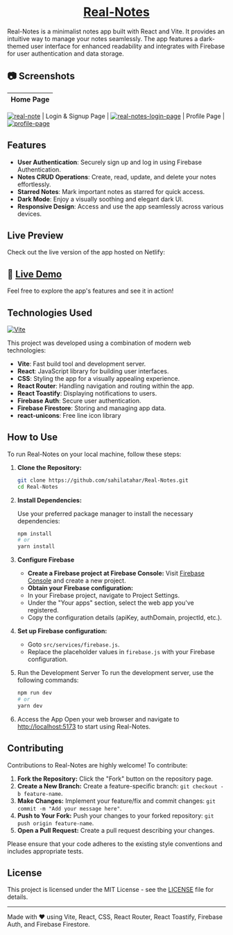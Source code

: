 <h1 align='center'><a href='https://real-notes.netlify.app/'>Real-Notes</a></h1>

Real-Notes is a minimalist notes app built with React and Vite. It provides an intuitive way to manage your notes seamlessly. The app features a dark-themed user interface for enhanced readability and integrates with Firebase for user authentication and data storage.
## 📷 Screenshots
| Home Page |
| :-: |
[![real-note](https://github.com/sahilatahar/Real-Notes/assets/100127570/b4820618-9a43-41d6-9861-18296c3ac70a)]()
| Login & Signup Page |
[![real-notes-login-page](https://github.com/sahilatahar/Real-Notes/assets/100127570/c07ceea8-77cd-42ac-8bfb-db1e304b2725)]()
| Profile Page |
[![profile-page](https://github.com/sahilatahar/Real-Notes/assets/100127570/cab6e8ba-cd21-440c-b5c1-187ad515e156)]()


## Features

- **User Authentication**: Securely sign up and log in using Firebase Authentication.
- **Notes CRUD Operations**: Create, read, update, and delete your notes effortlessly.
- **Starred Notes**: Mark important notes as starred for quick access.
- **Dark Mode**: Enjoy a visually soothing and elegant dark UI.
- **Responsive Design**: Access and use the app seamlessly across various devices.

## Live Preview

Check out the live version of the app hosted on Netlify:

## 🚀 **[Live Demo](https://real-notes.netlify.app/)**

Feel free to explore the app's features and see it in action!


## Technologies Used

[![Vite](https://skillicons.dev/icons?i=css,js,vite,react,firebase)]([https://skillicons.dev](https://github.com/sahilatahar/Real-Notes))

This project was developed using a combination of modern web technologies:

- **Vite**: Fast build tool and development server.
- **React**: JavaScript library for building user interfaces.
- **CSS**: Styling the app for a visually appealing experience.
- **React Router**: Handling navigation and routing within the app.
- **React Toastify**: Displaying notifications to users.
- **Firebase Auth**: Secure user authentication.
- **Firebase Firestore**: Storing and managing app data.
- **react-unicons**: Free line icon library

## How to Use

To run Real-Notes on your local machine, follow these steps:

1. **Clone the Repository:**

   ```bash
   git clone https://github.com/sahilatahar/Real-Notes.git
   cd Real-Notes
   ```
2. **Install Dependencies:**

   Use your preferred package manager to install the necessary dependencies:

   ```bash
   npm install
   # or
   yarn install
   ```
3. **Configure Firebase**  
   + **Create a Firebase project at Firebase Console:**
    Visit [Firebase Console](https://console.firebase.google.com/) and create a new project.
   - **Obtain your Firebase configuration:**
   - In your Firebase project, navigate to Project Settings.
   - Under the "Your apps" section, select the web app you've registered.
   - Copy the configuration details (apiKey, authDomain, projectId, etc.).

4.  **Set up Firebase configuration:**
    - Goto `src/services/firebase.js`.
    - Replace the placeholder values in `firebase.js` with your Firebase configuration.

5.  Run the Development Server
    To run the development server, use the following commands:

    ```bash
    npm run dev
    # or
    yarn dev
    ```
6. Access the App
    Open your web browser and navigate to [http://localhost:5173]() to start using Real-Notes.

## Contributing

Contributions to Real-Notes are highly welcome! To contribute:

1. **Fork the Repository:** Click the "Fork" button on the repository page.
2. **Create a New Branch:** Create a feature-specific branch: `git checkout -b feature-name`.
3. **Make Changes:** Implement your feature/fix and commit changes: `git commit -m "Add your message here"`.
4. **Push to Your Fork:** Push your changes to your forked repository: `git push origin feature-name`.
5. **Open a Pull Request:** Create a pull request describing your changes.

Please ensure that your code adheres to the existing style conventions and includes appropriate tests.

## License

This project is licensed under the MIT License - see the [LICENSE](LICENSE) file for details.

---

Made with ❤️ using Vite, React, CSS, React Router, React Toastify, Firebase Auth, and Firebase Firestore.



